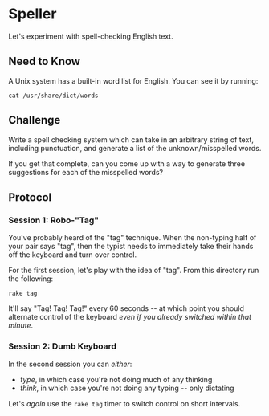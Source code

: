 # Speller

Let's experiment with spell-checking English text.

## Need to Know

A Unix system has a built-in word list for English. You can see it by running:

```
cat /usr/share/dict/words
```

## Challenge

Write a spell checking system which can take in an arbitrary string of text,
including punctuation, and generate a list of the unknown/misspelled words.

If you get that complete, can you come up with a way to generate three suggestions
for each of the misspelled words?

## Protocol

### Session 1: Robo-"Tag"

You've probably heard of the "tag" technique. When the non-typing half
of your pair says "tag", then the typist needs to immediately take their hands
off the keyboard and turn over control.

For the first session, let's play with the idea of "tag". From this directory
run the following:

```
rake tag
```

It'll say "Tag! Tag! Tag!" every 60 seconds -- at which point you should
alternate control of the keyboard *even if you already switched within that minute*.

### Session 2: Dumb Keyboard

In the second session you can *either*:

* *type*, in which case you're not doing much of any thinking
* *think*, in which case you're not doing any typing -- only dictating

Let's *again* use the `rake tag` timer to switch control on short intervals.
